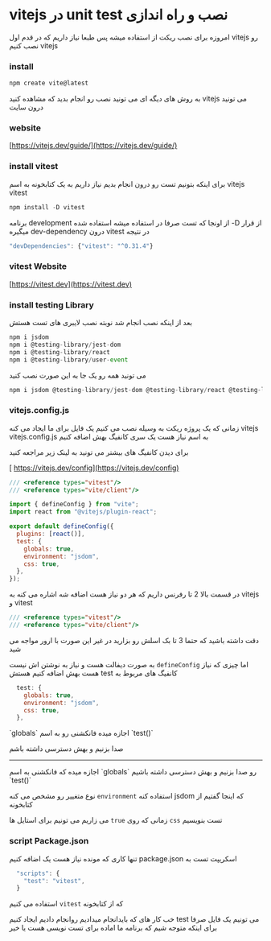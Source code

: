 # vitejs در unit test نصب و راه اندازی

امروزه برای نصب ریکت از
استفاده میشه پس طبعا نیاز داریم که در قدم اول vitejs
رو نصب کنیم vitejs

### install

```javascript
npm create vite@latest
```

به روش های دیگه ای می تونید نصب رو انجام بدید که
مشاهده کنید vitejs می تونید درون سایت

### website

[https://vitejs.dev/guide/](https://vitejs.dev/guide/)

### install vitest

برای اینکه بتونیم تست رو درون
انجام بدیم نیاز داریم به یک کتابخونه به اسم vitejs
vitest

```javascript
npm install -D vitest
```

برنامه development از اونجا که تست صرفا در
استفاده میشه
استفاده شده -D از
قرار میگیره dev-dependency درون vitest در نتیجه

```javascript
"devDependencies": {"vitest": "^0.31.4"}
```

### vitest Website

[https://vitest.dev](https://vitest.dev)

### install testing Library

بعد از اینکه نصب انجام شد
نوبته نصب لایبری های تست هستش

```javascript
npm i jsdom
npm i @testing-library/jest-dom
npm i @testing-library/react
npm i @testing-library/user-event
```

می تونید همه رو یک جا به این صورت نصب کنید

```javascript
npm i jsdom @testing-library/jest-dom @testing-library/react @testing-library/user-event
```

### vitejs.config.js

زمانی که یک پروژه ریکت به وسیله
نصب می کنیم یک فایل برای ما ایجاد می کنه vitejs
vitejs.config.js به اسم
نیاز هست یک سری کانفیگ بهش اضافه کنیم

برای دیدن کانفیگ های بیشتر می تونید به لینک زیر مراجعه کنید

[ https://vitejs.dev/config](https://vitejs.dev/config)

```javascript
/// <reference types="vitest"/>
/// <reference types="vite/client"/>

import { defineConfig } from "vite";
import react from "@vitejs/plugin-react";

export default defineConfig({
  plugins: [react()],
  test: {
    globals: true,
    environment: "jsdom",
    css: true,
  },
});
```

در قسمت بالا 2 تا رفرنس داریم که هر دو نیاز هست اضافه شه
اشاره می کنه به
vitejs و vitest

```javascript
/// <reference types="vitest"/>
/// <reference types="vite/client"/>
```

دقت داشته باشید که حتما 3 تا بک اسلش رو بزارید
در غیر این صورت با ارور مواجه می شید

به صورت دیفالت هست و نیاز به نوشتن اش نیست `defineConfig`
اما چیزی که نیاز هست بهش اضافه کنیم
هستش test کانفیگ های مربوط به

```javascript
  test: {
    globals: true,
    environment: "jsdom",
    css: true,
  },
```

<html>
<body>
<p>`globals`
اجازه میده فانکشنی رو به اسم 
<span>`test()`</span>
</p>
<p>
صدا بزنیم و بهش دسترسی داشته باشم</p>
</body>
</html>

<hr/>
اجازه میده که فانکشنی به اسم `globals`
رو صدا بزنیم و بهش دسترسی داشته باشیم `test()`

نوع متغییر رو مشخص می کنه `environment`
استفاده کنه jsdom که اینجا گفتیم از کتابخونه

می زاریم می تونیم برای استایل ها `true` زمانی که روی `css`
تست بنویسیم

### script Package.json

تنها کاری که مونده نیاز هست یک
اضافه کنیم package.json اسکریپت تست به

```javascript
  "scripts": {
    "test": "vitest",
  }
```

استفاده می کنیم `vitest` که از کتابخونه

خب کار های که بایدانجام میدادیم روانجام دادیم
ایجاد کنیم test می تونیم یک فایل
صرفا برای اینکه متوجه شیم که برنامه ما
اماده برای تست نویسی هست یا خیر
